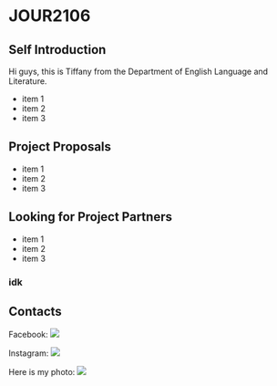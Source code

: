 # JOUR2106

## Self Introduction
Hi guys, this is Tiffany from the Department of English Language and Literature. 

* item 1
* item 2
* item 3

## Project Proposals

* item 1
* item 2
* item 3

## Looking for Project Partners

* item 1
* item 2
* item 3

### idk

## Contacts
Facebook: ![](https://cdn2.iconfinder.com/data/icons/colorful-guache-social-media-logos-1/155/social-media_facebook-512.png)

Instagram: ![](https://cdn2.iconfinder.com/data/icons/colorful-guache-social-media-logos-1/155/social-media_instagram-512.png)

Here is my photo:
![](https://www.google.com/images/branding/googlelogo/2x/googlelogo_color_272x92dp.png)
